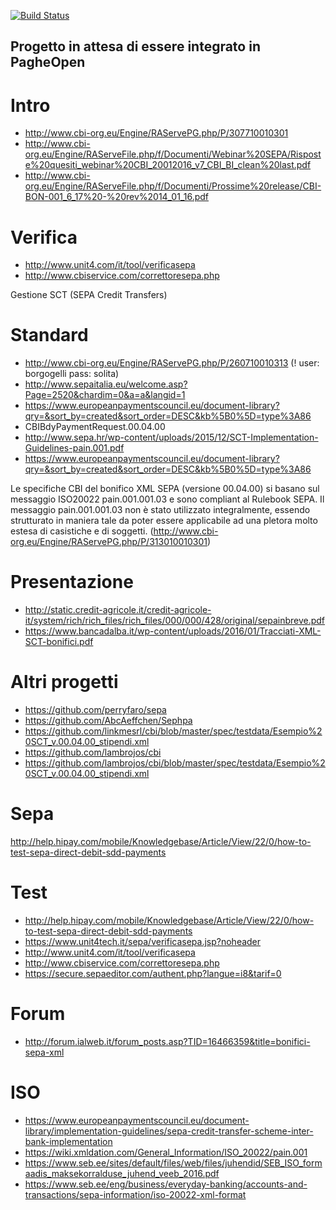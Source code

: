 [![Build Status](https://travis-ci.org/iubar/abi-sepa-hello.svg?branch=master)](https://travis-ci.org/iubar/abi-sepa-hello)

## Progetto in attesa di essere integrato in PagheOpen


# Intro 
* http://www.cbi-org.eu/Engine/RAServePG.php/P/307710010301
* http://www.cbi-org.eu/Engine/RAServeFile.php/f/Documenti/Webinar%20SEPA/Risposte%20quesiti_webinar%20CBI_20012016_v7_CBI_BI_clean%20last.pdf
* http://www.cbi-org.eu/Engine/RAServeFile.php/f/Documenti/Prossime%20release/CBI-BON-001_6_17%20-%20rev%2014_01_16.pdf

# Verifica
 * http://www.unit4.com/it/tool/verificasepa
 * http://www.cbiservice.com/correttoresepa.php
 
 Gestione SCT (SEPA Credit Transfers)
 
 # Standard
 * http://www.cbi-org.eu/Engine/RAServePG.php/P/260710010313 (! user: borgogelli pass: solita)
 * http://www.sepaitalia.eu/welcome.asp?Page=2520&chardim=0&a=a&langid=1
 * https://www.europeanpaymentscouncil.eu/document-library?qry=&sort_by=created&sort_order=DESC&kb%5B0%5D=type%3A86
 * CBIBdyPaymentRequest.00.04.00
 * http://www.sepa.hr/wp-content/uploads/2015/12/SCT-Implementation-Guidelines-pain.001.pdf
 * https://www.europeanpaymentscouncil.eu/document-library?qry=&sort_by=created&sort_order=DESC&kb%5B0%5D=type%3A86

Le specifiche CBI del bonifico XML SEPA (versione 00.04.00) si basano sul messaggio ISO20022 pain.001.001.03 e sono compliant al Rulebook SEPA. Il messaggio pain.001.001.03 non è stato utilizzato integralmente, essendo strutturato in maniera tale da poter essere applicabile ad una pletora molto estesa di casistiche e di soggetti.
(http://www.cbi-org.eu/Engine/RAServePG.php/P/313010010301)
 
 # Presentazione
  * http://static.credit-agricole.it/credit-agricole-it/system/rich/rich_files/rich_files/000/000/428/original/sepainbreve.pdf
  * https://www.bancadalba.it/wp-content/uploads/2016/01/Tracciati-XML-SCT-bonifici.pdf
 
 # Altri progetti
  * https://github.com/perryfaro/sepa
  * https://github.com/AbcAeffchen/Sephpa
  * https://github.com/linkmesrl/cbi/blob/master/spec/testdata/Esempio%20SCT_v.00.04.00_stipendi.xml
  * https://github.com/lambrojos/cbi
  * https://github.com/lambrojos/cbi/blob/master/spec/testdata/Esempio%20SCT_v.00.04.00_stipendi.xml
  
 # Sepa
 http://help.hipay.com/mobile/Knowledgebase/Article/View/22/0/how-to-test-sepa-direct-debit-sdd-payments
 
 # Test
  * http://help.hipay.com/mobile/Knowledgebase/Article/View/22/0/how-to-test-sepa-direct-debit-sdd-payments
  * https://www.unit4tech.it/sepa/verificasepa.jsp?noheader
  * http://www.unit4.com/it/tool/verificasepa
  * http://www.cbiservice.com/correttoresepa.php
  * https://secure.sepaeditor.com/authent.php?langue=i8&tarif=0
  
  
 # Forum
 * http://forum.ialweb.it/forum_posts.asp?TID=16466359&title=bonifici-sepa-xml
 
 # ISO
 * https://www.europeanpaymentscouncil.eu/document-library/implementation-guidelines/sepa-credit-transfer-scheme-inter-bank-implementation
 * https://wiki.xmldation.com/General_Information/ISO_20022/pain.001
 * https://www.seb.ee/sites/default/files/web/files/juhendid/SEB_ISO_formaadis_maksekorralduse_juhend_veeb_2016.pdf
 * https://www.seb.ee/eng/business/everyday-banking/accounts-and-transactions/sepa-information/iso-20022-xml-format
 
